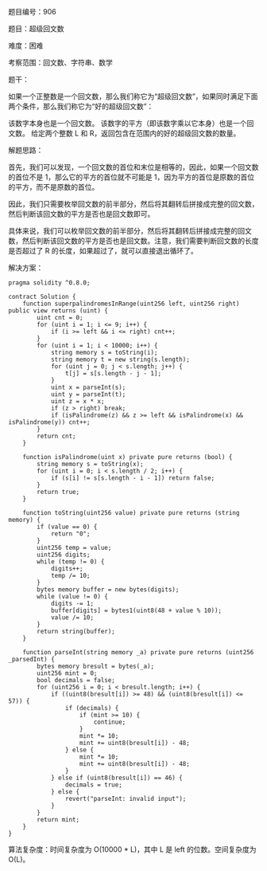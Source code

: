 题目编号：906

题目：超级回文数

难度：困难

考察范围：回文数、字符串、数学

题干：

如果一个正整数是一个回文数，那么我们称它为“超级回文数”，如果同时满足下面两个条件，那么我们称它为“好的超级回文数”：

该数字本身也是一个回文数。
该数字的平方（即该数字乘以它本身）也是一个回文数。
给定两个整数 L 和 R，返回包含在范围内的好的超级回文数的数量。

解题思路：

首先，我们可以发现，一个回文数的首位和末位是相等的，因此，如果一个回文数的首位不是 1，那么它的平方的首位就不可能是 1，因为平方的首位是原数的首位的平方，而不是原数的首位。

因此，我们只需要枚举回文数的前半部分，然后将其翻转后拼接成完整的回文数，然后判断该回文数的平方是否也是回文数即可。

具体来说，我们可以枚举回文数的前半部分，然后将其翻转后拼接成完整的回文数，然后判断该回文数的平方是否也是回文数。注意，我们需要判断回文数的长度是否超过了 R 的长度，如果超过了，就可以直接退出循环了。

解决方案：

```
pragma solidity ^0.8.0;

contract Solution {
    function superpalindromesInRange(uint256 left, uint256 right) public view returns (uint) {
        uint cnt = 0;
        for (uint i = 1; i <= 9; i++) {
            if (i >= left && i <= right) cnt++;
        }
        for (uint i = 1; i < 10000; i++) {
            string memory s = toString(i);
            string memory t = new string(s.length);
            for (uint j = 0; j < s.length; j++) {
                t[j] = s[s.length - j - 1];
            }
            uint x = parseInt(s);
            uint y = parseInt(t);
            uint z = x * x;
            if (z > right) break;
            if (isPalindrome(z) && z >= left && isPalindrome(x) && isPalindrome(y)) cnt++;
        }
        return cnt;
    }

    function isPalindrome(uint x) private pure returns (bool) {
        string memory s = toString(x);
        for (uint i = 0; i < s.length / 2; i++) {
            if (s[i] != s[s.length - i - 1]) return false;
        }
        return true;
    }

    function toString(uint256 value) private pure returns (string memory) {
        if (value == 0) {
            return "0";
        }
        uint256 temp = value;
        uint256 digits;
        while (temp != 0) {
            digits++;
            temp /= 10;
        }
        bytes memory buffer = new bytes(digits);
        while (value != 0) {
            digits -= 1;
            buffer[digits] = bytes1(uint8(48 + value % 10));
            value /= 10;
        }
        return string(buffer);
    }

    function parseInt(string memory _a) private pure returns (uint256 _parsedInt) {
        bytes memory bresult = bytes(_a);
        uint256 mint = 0;
        bool decimals = false;
        for (uint256 i = 0; i < bresult.length; i++) {
            if ((uint8(bresult[i]) >= 48) && (uint8(bresult[i]) <= 57)) {
                if (decimals) {
                    if (mint >= 10) {
                        continue;
                    }
                    mint *= 10;
                    mint += uint8(bresult[i]) - 48;
                } else {
                    mint *= 10;
                    mint += uint8(bresult[i]) - 48;
                }
            } else if (uint8(bresult[i]) == 46) {
                decimals = true;
            } else {
                revert("parseInt: invalid input");
            }
        }
        return mint;
    }
}
```

算法复杂度：时间复杂度为 O(10000 * L)，其中 L 是 left 的位数。空间复杂度为 O(L)。